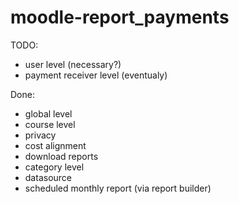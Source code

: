 # moodle-report_payments

TODO:
- user level (necessary?)
- payment receiver level (eventualy)

Done:
- global level
- course level
- privacy
- cost alignment
- download reports
- category level
- datasource
- scheduled monthly report (via report builder)
